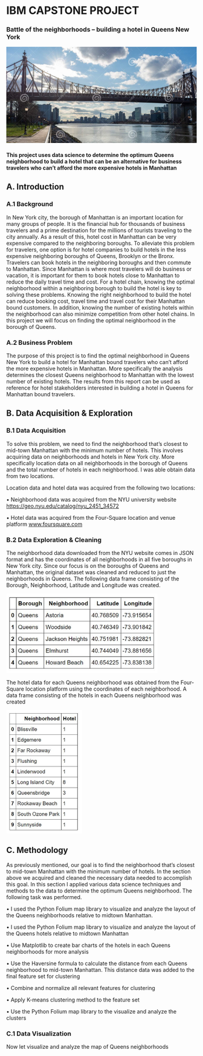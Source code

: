 # IBM CAPSTONE PROJECT 
### Battle of the neighborhoods – building a hotel in Queens New York 
<img src="Queens bridge Cropped.jpg">

#### This project uses data science to determine the optimum Queens neighborhood to build a hotel that can be an alternative for business travelers who can’t afford the more expensive hotels in Manhattan  

## A. Introduction
### A.1 Background 
In New York city, the borough of Manhattan is an important location for many groups of people. It is the financial hub for thousands of business travelers and a prime destination for the millions of tourists traveling to the city annually. As a result of this, hotel cost in Manhattan can be very expensive compared to the neighboring boroughs. To alleviate this problem for travelers, one option is for hotel companies to build hotels in the less expensive neighboring boroughs of Queens, Brooklyn or the Bronx. Travelers can book hotels in the neighboring boroughs and then commute to Manhattan. Since Manhattan is where most travelers will do business or vacation, it is important for them to book hotels close to Manhattan to reduce the daily travel time and cost. For a hotel chain, knowing the optimal neighborhood within a neighboring borough to build the hotel is key to solving these problems. Knowing the right neighborhood to build the hotel can reduce booking cost, travel time and travel cost for their Manhattan bound customers. In addition, knowing the number of existing hotels within the neighborhood can also minimize competition from other hotel chains. In this project we will focus on finding the optimal neighborhood in the borough of Queens. 

### A.2 Business Problem
The purpose of this project is to find the optimal neighborhood in Queens New York to build a hotel for Manhattan bound travelers who can’t afford the more expensive hotels in Manhattan. More specifically the analysis determines the closest Queens neighborhood to Manhattan with the lowest number of existing hotels. The results from this report can be used as reference for hotel stakeholders interested in building a hotel in Queens for Manhattan bound travelers. 


## B. Data Acquisition & Exploration 

### B.1 Data Acquisition  
To solve this problem, we need to find the neighborhood that’s closest to mid-town Manhattan with the minimum number of hotels. This involves acquiring data on neighborhoods and hotels in New York city. More specifically location data on all neighborhoods in the borough of Queens and the total number of hotels in each neighborhood. I was able obtain data from two locations.  

Location data and hotel data was acquired from the following two locations:

•	Neighborhood data was acquired from the NYU university website https://geo.nyu.edu/catalog/nyu_2451_34572 

•	Hotel data was acquired from the Four-Square location and venue platform www.foursquare.com 

### B.2 Data Exploration & Cleaning
The neighborhood data downloaded from the NYU website comes in JSON format and has the coordinates of all neighborhoods in all five boroughs in New York city. Since our focus is on the boroughs of Queens and Manhattan, the original dataset was cleaned and reduced to just the neighborhoods in Queens. The following data frame consisting of the Borough, Neighborhood, Latitude and Longitude was created.

<img src="Queens_Neighborhood table.JPG" width=400>

The hotel data for each Queens neighborhood was obtained from the Four-Square location platform using the coordinates of each neighborhood. A data frame consisting of the hotels in each Queens neighborhood was created  

<img src="Queens_hotel table.JPG" width=200>

## C. Methodology  
As previously mentioned, our goal is to find the neighborhood that’s closest to mid-town Manhattan with the minimum number of hotels. In the section above we acquired and cleaned the necessary data needed to accomplish this goal. In this section I applied various data science techniques and methods to the data to determine the optimum Queens neighborhood. The following task was performed. 

•	I used the Python Folium map library to visualize and analyze the layout of the Queens neighborhoods relative to midtown Manhattan.   

•	I used the Python Folium map library to visualize and analyze the layout of the Queens hotels relative to midtown Manhattan 

•	Use Matplotlib to create bar charts of the hotels in each Queens neighborhoods for more analysis

•	Use the Haversine formula to calculate the distance from each Queens neighborhood to mid-town Manhattan. This distance data was added to the final feature set for clustering 

•	Combine and normalize all relevant features for clustering 

•	Apply K-means clustering method to the feature set 

•	Use the Python Folium map library to the visualize and analyze the clusters 

### C.1 Data Visualization 

Now let visualize and analyze the map of Queens neighborhoods



